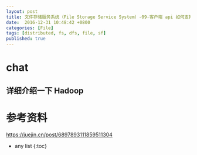 ```yaml
---
layout: post
title: 文件存储服务系统（File Storage Service System）-09-客户端 api 如何支持 Hadoop 标准？chat
date:  2016-12-31 10:48:42 +0800
categories: [File]
tags: [distributed, fs, dfs, file, sf]
published: true
---
```



# chat


## 详细介绍一下 Hadoop



# 参考资料

https://juejin.cn/post/6897893111859511304

* any list
{:toc}